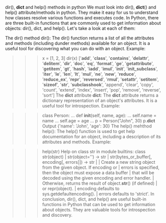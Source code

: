 dir(), __dict__ and help() methods in python
We must look into dir(), __dict__() and help() attribute/methods in python. They make it easy for us to understand how classes resolve various functions and executes code. In Python, there are three built-in functions that are commonly used to get information about objects: dir(), dict, and help(). Let's take a look at each of them:

The dir() method
dir(): The dir() function returns a list of all the attributes and methods (including dunder methods) available for an object. It is a useful tool for discovering what you can do with an object. Example:

>>> x = [1, 2, 3]
>>> dir(x)
['__add__', '__class__', '__contains__', '__delattr__', '__delitem__', '__dir__', '__doc__', '__eq__', '__format__', '__ge__', '__getattribute__', '__getitem__', '__gt__', '__hash__', '__iadd__', '__imul__', '__init__', '__init_subclass__', '__iter__', '__le__', '__len__', '__lt__', '__mul__', '__ne__', '__new__', '__reduce__', '__reduce_ex__', '__repr__', '__reversed__', '__rmul__', '__setattr__', '__setitem__', '__sizeof__', '__str__', '__subclasshook__', 'append', 'clear', 'copy', 'count', 'extend', 'index', 'insert', 'pop', 'remove', 'reverse', 'sort']
The __dict__ attribute
__dict__: The __dict__ attribute returns a dictionary representation of an object's attributes. It is a useful tool for introspection. Example:

>>> class Person:
...     def __init__(self, name, age):
...         self.name = name
...         self.age = age
...
>>> p = Person("John", 30)
>>> p.__dict__
Output
{'name': 'John', 'age': 30}
The help() mehthod
help(): The help() function is used to get help documentation for an object, including a description of its attributes and methods. Example:

>>> help(str)
Help on class str in module builtins:
class str(object)
 |  str(object='') -> str
 |  str(bytes_or_buffer[, encoding[, errors]]) -> str
 |
 |  Create a new string object from the given object. If encoding or
 |  errors is specified, then the object must expose a data buffer
 |  that will be decoded using the given encoding and error handler.
 |  Otherwise, returns the result of object.__str__() (if defined)
 |  or repr(object).
 |  encoding defaults to sys.getdefaultencoding().
 |  errors defaults to 'strict'.
In conclusion, dir(), dict, and help() are useful built-in functions in Python that can be used to get information about objects. They are valuable tools for introspection and discovery.